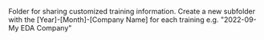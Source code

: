 Folder for sharing customized training information. Create a new subfolder with the  [Year]-[Month]-[Company Name] for each training e.g.  "2022-09-My EDA Company"  